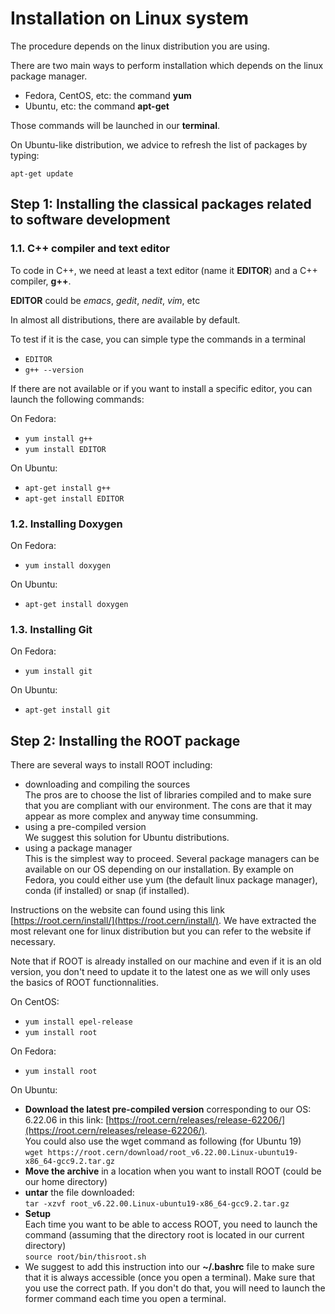 # Installation on Linux system


The procedure depends on the linux distribution you are using.

There are two main ways to perform installation which depends on the linux package manager.

   - Fedora, CentOS, etc:    the command **yum**
   - Ubuntu, etc: 	     the command **apt-get**

Those commands will be launched in our **terminal**.


On Ubuntu-like distribution, we advice to refresh the list of packages by typing:
```
apt-get update 
```

## Step 1: Installing the classical packages related to software development

 ### 1.1. C++ compiler and text editor 

To code in C++, we need at least a text editor (name it **EDITOR**) and a C++ compiler, **g++**.

**EDITOR** could be *emacs*, *gedit*, *nedit*, *vim*, etc

In almost all distributions, there are available by default.

To test if it is the case, you can simple type the commands in a terminal
   - ```EDITOR```
   - ```g++ --version```
 
If there are not available or if you want to install a specific editor, you can launch the following commands:

On Fedora: 
   - ```yum install g++```
   - ```yum install EDITOR```

On Ubuntu:
   - ```apt-get install g++```
   - ```apt-get install EDITOR```


 
 ### 1.2. Installing Doxygen
 
On Fedora: 
   - ```yum install doxygen```

On Ubuntu:
   - ```apt-get install doxygen```
 
 ### 1.3. Installing Git
 
On Fedora: 
   - ```yum install git```

On Ubuntu:
   - ```apt-get install git```
	
 
 
## Step 2: Installing the ROOT package

There are several ways to install ROOT including:
   - downloading and compiling the sources <br/>
The pros are to choose the list of libraries compiled and to make sure that you are compliant with our environment. The cons are that it may appear as more complex and anyway time consumming.
   - using a pre-compiled version <br/>
   We suggest this solution for Ubuntu distributions.
   - using a package manager<br/>
This is the simplest way to proceed.
Several package managers can be available on our OS depending on our installation. By example on Fedora, you could either use yum (the default linux package manager), conda (if installed) or snap (if installed). 

Instructions on the website can found using this link [https://root.cern/install/](https://root.cern/install/). We have extracted the most relevant one for linux distribution but you can refer to the website if necessary.

Note that if ROOT is already installed on our machine and even if it is an old version, you don't need to update it to the latest one as we will only uses the basics of ROOT functionnalities.

On CentOS:
   - ```yum install epel-release```
   - ```yum install root```

On Fedora:
   - ```yum install root```

On Ubuntu:
   - **Download the latest pre-compiled version** corresponding to our OS: 6.22.06 in this link: [https://root.cern/releases/release-62206/](https://root.cern/releases/release-62206/). <br/>
   You could also use the wget command as following (for Ubuntu 19)<br/>
   ```wget https://root.cern/download/root_v6.22.00.Linux-ubuntu19-x86_64-gcc9.2.tar.gz```
  - **Move the archive** in a location when you want to install ROOT (could be our home directory)
  - **untar** the file downloaded:<br/>
   ```tar -xzvf root_v6.22.00.Linux-ubuntu19-x86_64-gcc9.2.tar.gz```
  - **Setup** <br/>
  Each time you want to be able to access ROOT, you need to launch the command (assuming that the directory root is located in our current directory) <br/>
  ```source root/bin/thisroot.sh ```
  - We suggest to add this instruction into our **~/.bashrc** file to make sure that it is always accessible (once you open a terminal). Make sure that you use the correct path. If you don't do that, you will need to launch the former command each time you open a terminal.



  

